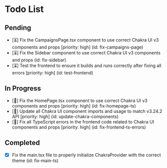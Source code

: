 # Todo List

## Pending

- [⏳] Fix the CampaignsPage.tsx component to use correct Chakra UI v3 components and props [priority: high] (id: fix-campaigns-page)
- [⏳] Fix the Sidebar component to use correct Chakra UI v3 components and props (id: fix-sidebar)
- [⏳] Test the frontend to ensure it builds and runs correctly after fixing all errors [priority: high] (id: test-frontend)

## In Progress

- [🔄] Fix the HomePage.tsx component to use correct Chakra UI v3 components and props [priority: high] (id: fix-homepage-ts)
- [🔄] Update all Chakra UI component imports and usage to match v3.24.2 API [priority: high] (id: update-chakra-components)
- [🔄] Fix all TypeScript errors in the frontend code related to Chakra UI components and props [priority: high] (id: fix-frontend-ts-errors)

## Completed

- [x] Fix the main.tsx file to properly initialize ChakraProvider with the correct theme (id: fix-main-ts)

